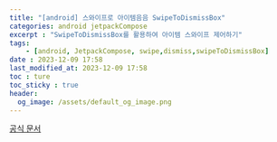 ```yaml
---
title: "[android] 스와이프로 아이템음음 SwipeToDismissBox"
categories: android jetpackCompose
excerpt : "SwipeToDismissBox를 활용하여 아이템 스와이프 제어하기"
tags:
    - [android, JetpackCompose, swipe,dismiss,swipeToDismissBox]
date : 2023-12-09 17:58
last_modified_at: 2023-12-09 17:58
toc : ture
toc_sticky : true
header:
  og_image: /assets/default_og_image.png
---
```




[공식 문서](https://developer.android.com/design/ui/wear/guides/components/swipe-to-dismiss)